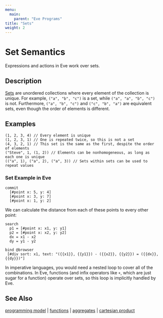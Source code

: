 ```yaml
---
menu:
  main:
    parent: "Eve Programs"
title: "Sets"
weight: 2
---
```


# Set Semantics

Expressions and actions in Eve work over sets.

## Description

[Sets](https://en.wikipedia.org/wiki/Set_(mathematics)) are unordered collections where every element of the collection is unique. For example, `("a", "b", "c")` is a set, while `("a", "a", "b", "c")` is not. Furthermore, `("a", "b", "c")` and `("c", "b", "a")` are equivalent sets, even though the order of elements is different.

## Examples

```
(1, 2, 3, 4) // Every element is unique           
(1, 2, 3, 1) // One is repeated twice, so this is not a set
(4, 3, 2, 1) // This set is the same as the first, despite the order of elements
("Steve", 1, (1, 2)) // Elements can be nonhomogeneous, as long as each one is unique
(("a", 1), ("a", 2), ("a", 3)) // Sets within sets can be used to repeat values
```

### Set Example in Eve

```eve
commit
  [#point x: 5, y: 4]
  [#point x: 3, y: 7]
  [#point x: 1, y: 2]
```

We can calculate the distance from each of these points to every other point:

```eve
search
  p1 = [#point x: x1, y: y1]
  p2 = [#point x: x2, y: y2]
  dx = x1 - x2 
  dy = y1 - y2
  
bind @browser
 [#div sort: x1, text: "({{x1}}, {{y1}}) - ({{x2}}, {{y2}}) = ({{dx}}, {{dy}})"]
 ```

In imperative languages, you would need a nested loop to cover all of the combinations. In Eve, functions (and infix operators like `+`, which are just sugar for a function) operate over sets, so this loop is implicitly handled by Eve.

## See Also

[programming model](../model) | [functions](../functions) | [aggregates](../aggregates) | [cartesian product](../glossary/#cartesian-product)
